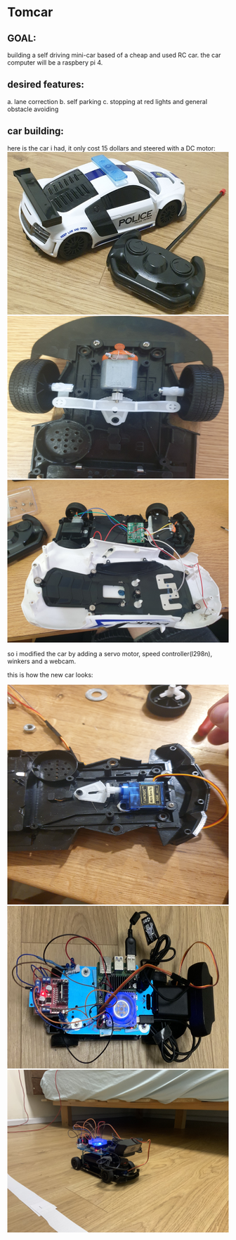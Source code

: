 # Tomcar

## GOAL:

building a self driving mini-car based of a cheap and used RC car.
the car computer will be a raspbery pi 4.

## desired features:

a. lane correction
b. self parking
c. stopping at red lights and general obstacle avoiding

## car building:

here is the car i had,
it only cost 15 dollars and steered with a DC motor:
<img src="https://github.com/tomer-erez/Tomcar/blob/main/driving/uploaded/BasicCar.jpg" width="650" height="370" />
<img src="https://github.com/tomer-erez/Tomcar/blob/main/driving/uploaded/insideBasicCar.jpg" width="650" height="370" />
<img src="https://github.com/tomer-erez/Tomcar/blob/main/driving/uploaded/wiringBasic.jpg" width="650" height="370" />

so i modified the car by adding a servo motor, speed controller(l298n), winkers
and a webcam. 

this is how the new car looks:

<img src="https://github.com/tomer-erez/Tomcar/blob/main/driving/uploaded/servo.jpg" width="650" height="500" />
<img src="https://github.com/tomer-erez/Tomcar/blob/main/driving/uploaded/Above.jpg" width="650" height="370" />
<img src="https://github.com/tomer-erez/Tomcar/blob/main/driving/uploaded/side.jpg" width="650" height="370" />


